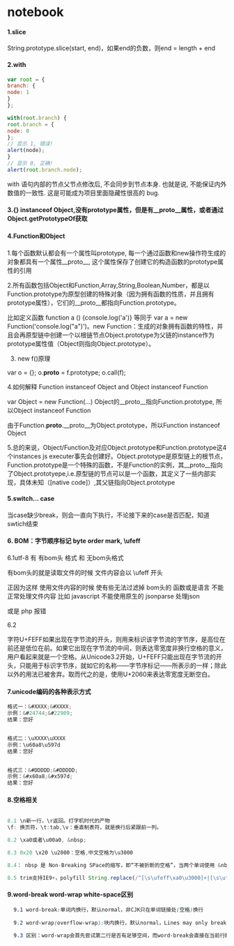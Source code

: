 # notebook

#### 1.slice

String.prototype.slice(start, end)，如果end的负数，则end = length + end

#### 2.with
```js
var root = { 
branch: { 
node: 1 
} 
}; 

with(root.branch) { 
root.branch = { 
node: 0 
}; 
// 显示 1, 错误! 
alert(node); 
} 
// 显示 0, 正确! 
alert(root.branch.node); 
```

with 语句内部的节点父节点修改后, 不会同步到节点本身. 也就是说, 不能保证内外数值的一致性. 这是可能成为项目里面隐藏性很高的 bug. 

#### 3.{} instanceof Object,没有prototype属性，但是有__proto__属性，或者通过Object.getPrototypeOf获取

#### 4.Function和Object


1.每个函数默认都会有一个属性叫prototype, 每一个通过函数和new操作符生成的对象都具有一个属性__proto__, 这个属性保存了创建它的构造函数的prototype属性的引用

2.所有函数包括Object和Function,Array,String,Boolean,Number，都是以Function.prototype为原型创建的特殊对象（因为拥有函数的性质，并且拥有prototype属性），它们的__proto__都指向Function.prototype。

比如定义函数 function a () {console.log('a')} 等同于 var a = new Function('console.log("a")')。new Function：生成的对象拥有函数的特性，并且会再原型链中创建一个以根链节点Object.prototype为父链的instance作为prototype属性值（Object则指向Object.prototype）。

3. new f()原理

var o = {};
o.__proto__ = f.prototype;
o.call(f);

4.如何解释 Function instanceof Object and Object instanceof Function

var Object = new Function(...)
Object的__proto__指向Function.prototype, 所以Object instanceof Function

由于Function.__proto__.__proto__为Object.prototype，所以Function instanceof Object

5.总的来说，Object/Function及对应Object.prototype和Function.prototype这4个instances js executer事先会创建好。Object.prototype是原型链上的根节点，Function.prototype是一个特殊的函数，不是Function的实例，其__proto__指向了Object.prototyepe,i.e.原型链的节点可以是一个函数，其定义了一些内部实现，具体未知（[native code]）,其父链指向Object.prototype

#### 5.switch... case

当case缺少break，则会一直向下执行，不论接下来的case是否匹配，知道swtich结束

#### 6. BOM：字节顺序标记 byte order mark, \ufeff

6.1utf-8 有  有bom头 格式 和 无bom头格式

有bom头的就是读取文件的时候  文件内容会以 \ufeff 开头

正因为这样  使用文件内容的时候  使有些无法过滤掉 bom头的 函数或是语言 不能正常处理文件内容 比如  javascript 不能使用原生的 jsonparse 处理json   

或是   php  报错

6.2

字符U+FEFF如果出现在字节流的开头，则用来标识该字节流的字节序，是高位在前还是低位在前。如果它出现在字节流的中间，则表达零宽度非换行空格的意义，用户看起来就是一个空格。从Unicode3.2开始，U+FEFF只能出现在字节流的开头，只能用于标识字节序，就如它的名称——字节序标记——所表示的一样；除此以外的用法已被舍弃。取而代之的是，使用U+2060来表达零宽度无断空白。

#### 7.unicode编码的各种表示方式
```js
格式一：&#XXXX;&#XXXX;
示例：&#24744;&#22909;
结果：您好


格式二：\uXXXX\uXXXX
示例：\u60a8\u597d
结果：您好


格式三：&#DDDDD;&#DDDDD;
示例：&#x60a8;&#x597d;
结果：您好
```

#### 8.空格相关

```js

8.1 \n新一行，\r返回。打字机时代的产物
\f: 换页符，\t:tab,\v：垂直制表符，就是换行后紧跟前一列。

8.2 \xa0或者\u00a0, &nbsp;

8.3 0x20 \x20 \u2000：空格,中文空格为\u3000

8.4： nbsp 是 Non-Breaking SPace的缩写，即“不被折断的空格”，当两个单词使用 &nbsp; 连接时，这两个单词就不会被分隔为2行

8.5 trim支持IE9+，polyfill String.replace(/^[\s\ufeff\xa0\u3000]+|[\s\ufeff\xa0\u3000]+$/g, '')
```

#### 9.word-break word-wrap white-space区别

```css
  9.1 word-break:单词内换行，默认normal，非CJK只在单词链接处(空格)换行
  
  9.2 word-wrap(overflow-wrap):块内换行，默认normal，Lines may only break at normal word break points (such as a space between two words).
  
  9.3 区别：word-wrap会首先尝试第二行是否有足够空间，而word-break会直接在当前行断行。所以如果想节省空间，直接word-break:break-all;
```

